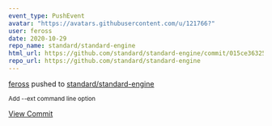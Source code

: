 ```yaml
---
event_type: PushEvent
avatar: "https://avatars.githubusercontent.com/u/121766?"
user: feross
date: 2020-10-29
repo_name: standard/standard-engine
html_url: https://github.com/standard/standard-engine/commit/015ce36325a22208b956a8302eb4730cfa439ccc
repo_url: https://github.com/standard/standard-engine
---
```


<a href='https://github.com/feross' target='_blank'>feross</a> pushed to <a href='https://github.com/standard/standard-engine' target='_blank'>standard/standard-engine</a>

<small>Add --ext command line option</small>

<a href='https://github.com/standard/standard-engine/commit/015ce36325a22208b956a8302eb4730cfa439ccc' target='_blank'>View Commit</a>